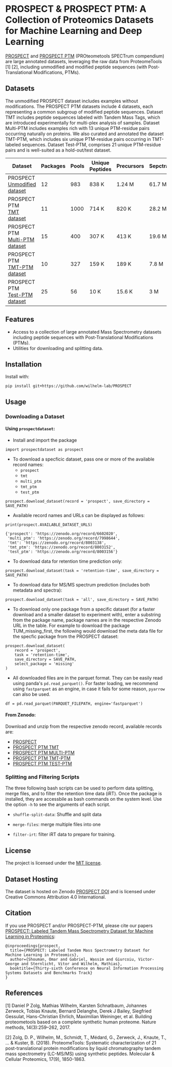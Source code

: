 # PROSPECT & PROSPECT PTM: A Collection of Proteomics Datasets for Machine Learning and Deep Learning

[PROSPECT](https://doi.org/10.5281/zenodo.6602020) and [PROSPECT PTM](https://doi.org/10.5281/zenodo.7998644) (PROteometools SPECTrum compendium) are large annotated datasets, leveraging the raw data from ProteomeTools [1] [2], including unmodified and modified peptide sequences (with Post-Translational Modifications, PTMs).

## Datasets

The unmodified PROSPECT dataset includes examples without modifications. The PROSPECT PTM datasets include 4 datasets, each representing a common subgroup of modified peptide sequences. Dataset TMT includes peptide sequences labeled with Tandem Mass Tags, which are introduced experimentally for multi-plex analysis of samples. Dataset Multi-PTM includes examples rich with 13 unique PTM-residue pairs occurring naturally on proteins. We also curated and annotated the dataset TMT-PTM, which includes six unique PTM-residue pairs occurring in TMT-labeled sequences. Dataset Test-PTM, comprises 21 unique PTM-residue pairs and is well-suited as a hold-out/test dataset.

Dataset | Packages | Pools | Unique Peptides | Precursors | Sepctra | Annotated Peaks | Raw Peaks
--- | --- | --- | --- |--- |--- |--- |---
PROSPECT<br> [Unmodified dataset](https://zenodo.org/record/6602020) | 12 | 983 | 838 K | 1.24 M | 61.7 M | 5.7 B | 24 B 
PROSPECT PTM <br> [TMT dataset](https://zenodo.org/record/8003138) | 11 | 1000 | 714 K | 820 K | 28.2 M | 1.8 B | 11.2 B 
PROSPECT PTM <br> [Multi-PTM dataset](https://zenodo.org/record/7998644) | 15 | 400 | 307 K | 413 K | 19.6 M | 2 B | 6 B 
PROSPECT PTM <br> [TMT-PTM dataset](https://zenodo.org/record/8003152) | 10 | 327 | 159 K | 189 K | 7.8 M | 511 M | 3 B 
PROSPECT PTM<br> [Test-PTM dataset](https://zenodo.org/record/8003156) |  25 | 56 | 10 K | 15.6 K | 3 M | 193 M | 732 M 

## Features

* Access to a collection of large annotated Mass Spectrometry datasets including peptide sequences with Post-Translational Modifications (PTMs).
* Utilities for downloading and splitting data.

## Installation

Install with:

```
pip install git+https://github.com/wilhelm-lab/PROSPECT
```
    
## Usage

### Downloading a Dataset

#### Using `prospectdataset`:

- Install and import the package

```
import prospectdataset as prospect 
```

- To download a specficic dataset, pass one or more of the available record names:
    -  `prospect`
    - `tmt`
    - `multi_ptm`
    - `tmt_ptm`
    - `test_ptm`
```
prospect.download_dataset(record = 'prospect', save_directory = SAVE_PATH)
```

- Available record names and URLs can be displayed as follows:

```
print(prospect.AVAILABLE_DATASET_URLS)

{'prospect': 'https://zenodo.org/record/6602020',
 'multi_ptm': 'https://zenodo.org/record/7998644',
 'tmt': 'https://zenodo.org/record/8003138',
 'tmt_ptm': 'https://zenodo.org/record/8003152',
 'test_ptm': 'https://zenodo.org/record/8003156'}
```

- To download data for retention time prediction only:
```
prospect.download_dataset(task = 'retention-time', save_directory = SAVE_PATH)
```

- To download data for MS/MS spectrum prediction (includes both metadata and spectra):
```
prospect.download_dataset(task = 'all', save_directory = SAVE_PATH)
```

- To download only one package from a specific dataset (for a faster download and a smaller dataset to experiment with), enter a substring from the package name, package names are in the respective Zenodo URL in the table. For example to download the package TUM_missing_first, the following would download the meta data file for the specfic package from the PROSPECT dataset:
```
prospect.download_dataset(
    record = 'prospect', 
    task = 'retention-time',
    save_directory = SAVE_PATH,
    select_package = 'missing'
) 
```

- All downloaded files are in the parquet format. They can be easily read using panda's `pd.read_parquet()`. For faster loading, we recommend using `fastparquet` as an engine, in case it fails for some reason, `pyarrow` can also be used.

```
df = pd.read_parquet(PARQUET_FILEPATH, engine='fastparquet')
```

#### From Zenodo:

Download and unzip from the respective zenodo record, available records are:
- [PROSPECT](https://zenodo.org/record/6602020)
- [PROSPECT PTM TMT](https://zenodo.org/record/8003138)
- [PROSPECT PTM MULTI-PTM](https://zenodo.org/record/7998644)
- [PROSPECT PTM TMT-PTM](https://zenodo.org/record/8003152)
- [PROSPECT PTM TEST-PTM](https://zenodo.org/record/8003156)

### Splitting and Filtering Scripts

The three following bash scripts can be used to perform data splitting, merge files, and to filter the retention time data (iRT). Once the package is installed, they are accessbile as bash commands on the system level. Use the option ```-h``` to see the arguments of each script. 

- `shuffle-split-data`: Shuffle and split data

- `merge-files`: merge multiple files into one

- `filter-irt`: filter iRT data to prepare for training.

## License

The project is licensed under the [MIT license](https://github.com/wilhelm-lab/PROSPECT/blob/main/LICENSE).

## Dataset Hosting

The dataset is hosted on Zenodo [PROSPECT DOI](https://doi.org/10.5281/zenodo.6602020) and is licensed under Creative Commons Attribution 4.0 International.

## Citation

If you use PROSPECT and/or PROSPECT-PTM, please cite our papers [PROSPECT: Labeled Tandem Mass Spectrometry Dataset for Machine Learning in Proteomics](https://proceedings.neurips.cc/paper_files/paper/2022/hash/d42db1f74df54cb992b3956eb7f15a6f-Abstract-Datasets_and_Benchmarks.html):

```
@inproceedings{prospect,
  title={PROSPECT: Labeled Tandem Mass Spectrometry Dataset for Machine Learning in Proteomics},
  author={Shouman, Omar and Gabriel, Wassim and Giurcoiu, Victor-George and Sternlicht, Vitor and Wilhelm, Mathias},
  booktitle={Thirty-sixth Conference on Neural Information Processing Systems Datasets and Benchmarks Track}
}
```

## References

[1] Daniel P Zolg, Mathias Wilhelm, Karsten Schnatbaum, Johannes Zerweck, Tobias Knaute, Bernard Delanghe, Derek J Bailey, Siegfried Gessulat, Hans-Christian Ehrlich, Maximilian Weininger, et al. Building proteometools based on a complete synthetic human proteome. Nature methods, 14(3):259–262, 2017.

[2] Zolg, D. P., Wilhelm, M., Schmidt, T., Médard, G., Zerweck, J., Knaute, T., ... & Kuster, B. (2018). ProteomeTools: Systematic characterization of 21 post-translational protein modifications by liquid chromatography tandem mass spectrometry (LC-MS/MS) using synthetic peptides. Molecular & Cellular Proteomics, 17(9), 1850-1863.
